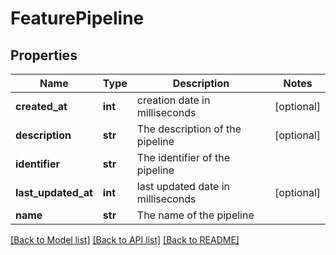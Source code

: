 # FeaturePipeline

## Properties
Name | Type | Description | Notes
------------ | ------------- | ------------- | -------------
**created_at** | **int** | creation date in milliseconds | [optional] 
**description** | **str** | The description of the pipeline | [optional] 
**identifier** | **str** | The identifier of the pipeline | 
**last_updated_at** | **int** | last updated date in milliseconds | [optional] 
**name** | **str** | The name of the pipeline | 

[[Back to Model list]](../README.md#documentation-for-models) [[Back to API list]](../README.md#documentation-for-api-endpoints) [[Back to README]](../README.md)

